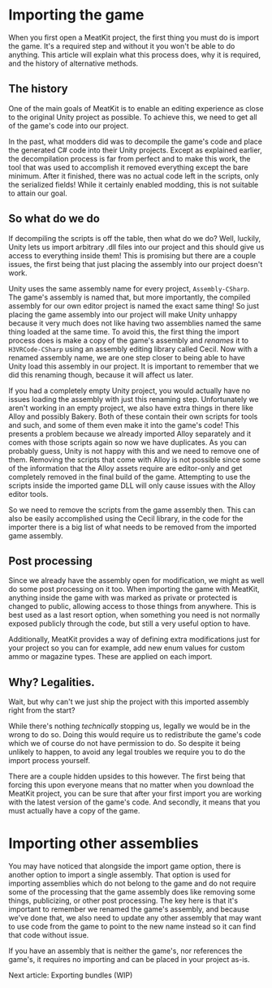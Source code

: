 ﻿# Importing the game

When you first open a MeatKit project, the first thing you must do is import the game.
It's a required step and without it you won't be able to do anything. This article will
explain what this process does, why it is required, and the history of alternative methods.

## The history

One of the main goals of MeatKit is to enable an editing experience as close to the original
Unity project as possible. To achieve this, we need to get all of the game's code into our
project.

In the past, what modders did was to decompile the game's code and place the generated C# code
into their Unity projects. Except as explained earlier, the decompilation process is far from
perfect and to make this work, the tool that was used to accomplish it removed everything except
the bare minimum. After it finished, there was no actual code left in the scripts, only the
serialized fields! While it certainly enabled modding, this is not suitable to attain our goal.

## So what do we do

If decompiling the scripts is off the table, then what do we do? Well, luckily, Unity lets
us import arbitrary .dll files into our project and this should give us access to everything
inside them! This is promising but there are a couple issues, the first being that just placing
the assembly into our project doesn't work.

Unity uses the same assembly name for every project, `Assembly-CSharp`. The game's assembly
is named that, but more importantly, the compiled assembly for our own editor project is named
the exact same thing! So just placing the game assembly into our project will make Unity unhappy
because it very much does not like having two assemblies named the same thing loaded at the same
time. To avoid this, the first thing the import process does is make a copy of the game's assembly
and _renames_ it to `H3VRCode-CSharp` using an assembly editing library called Cecil. Now with
a renamed assembly name, we are one step closer to being able to have Unity load this assembly
in our project. It is important to remember that we did this renaming though, because it will
affect us later.

If you had a completely empty Unity project, you would actually have no issues loading the assembly
with just this renaming step. Unfortunately we aren't working in an empty project, we also have
extra things in there like Alloy and possibly Bakery. Both of these contain their own scripts for
tools and such, and some of them even make it into the game's code! This presents a problem because
we already imported Alloy separately and it comes with those scripts again so now we have duplicates.
As you can probably guess, Unity is not happy with this and we need to remove one of them. Removing
the scripts that come with Alloy is not possible since some of the information that the Alloy assets
require are editor-only and get completely removed in the final build of the game. Attempting to use
the scripts inside the imported game DLL will only cause issues with the Alloy editor tools.

So we need to remove the scripts from the game assembly then. This can also be easily accomplished
using the Cecil library, in the code for the importer there is a big list of what needs to be removed
from the imported game assembly.


## Post processing

Since we already have the assembly open for modification, we might as well do some post processing
on it too. When importing the game with MeatKit, anything inside the game with was marked as private
or protected is changed to public, allowing access to those things from anywhere. This is best used
as a last resort option, when something you need is not normally exposed publicly through the code,
but still a very useful option to have.

Additionally, MeatKit provides a way of defining extra modifications just for your project so you can
for example, add new enum values for custom ammo or magazine types. These are applied on each import.

## Why? Legalities.
Wait, but why can't we just ship the project with this imported assembly right from the start?

While there's nothing _technically_ stopping us, legally we would be in the wrong to do so.
Doing this would require us to redistribute the game's code which we of course do not have
permission to do. So despite it being unlikely to happen, to avoid any legal troubles we
require you to do the import process yourself.

There are a couple hidden upsides to this however. The first being that forcing this upon
everyone means that no matter when you download the MeatKit project, you can be sure that
after your first import you are working with the latest version of the game's code. And
secondly, it means that you must actually have a copy of the game. 

# Importing other assemblies
You may have noticed that alongside the import game option, there is another option to import a
single assembly. That option is used for importing assemblies which do not belong to the game and
do not require some of the processing that the game assembly does like removing some things,
publicizing, or other post processing. The key here is that it's important to remember we renamed
the game's assembly, and because we've done that, we also need to update any other assembly that may
want to use code from the game to point to the new name instead so it can find that code without issue.

If you have an assembly that is neither the game's, nor references the game's, it requires no importing
and can be placed in your project as-is.

Next article: Exporting bundles (WIP)
